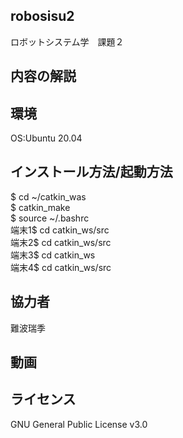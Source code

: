 ## robosisu2
ロボットシステム学　課題２

## 内容の解説


## 環境
OS:Ubuntu 20.04

## インストール方法/起動方法
$ cd ~/catkin_was<br>
$ catkin_make<br>
$ source ~/.bashrc<br>
端末1$ cd catkin_ws/src<br>
端末2$ cd catkin_ws/src<br>
端末3$ cd catkin_ws<br>
端末4$ cd catkin_ws/src

## 協力者
難波瑞季

## 動画

## ライセンス
GNU General Public License v3.0


